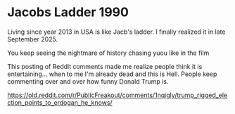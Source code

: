 # Jacobs Ladder 1990

Living since year 2013 in USA is like Jacb's ladder. I finally realized it in late September 2025.

You keep seeing the nightmare of history chasing yuou like in the film

This posting of Reddit comments made me realize people think it is entertaining... when to me I'm already dead and this is Hell. People keep commenting over and over how funny Donald Trump is. 

https://old.reddit.com/r/PublicFreakout/comments/1nqigly/trump_rigged_election_points_to_erdogan_he_knows/

